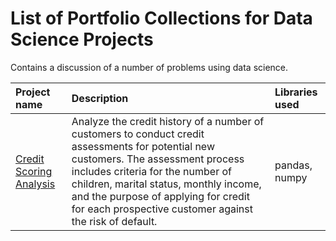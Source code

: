 # List of Portfolio Collections for Data Science Projects
Contains a discussion of a number of problems using data science.

| Project name | Description | Libraries used |
|:--------------|:-------------|:----------------|
| [Credit Scoring Analysis](https://github.com/andikaaa18/datascience_project/tree/main/credit_scoring) | Analyze the credit history of a number of customers to conduct credit assessments for potential new customers. The assessment process includes criteria for the number of children, marital status, monthly income, and the purpose of applying for credit for each prospective customer against the risk of default. | pandas, numpy |
